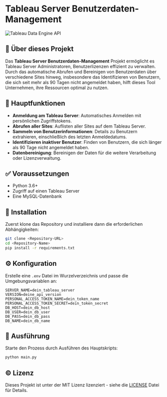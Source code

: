 # Tableau Server Benutzerdaten-Management

![Tableau Data Engine API](https://tableaufans.com/wp-content/uploads/2014/12/679x300_dataengineapi1.jpg)


## 🌟 Über dieses Projekt

Das **Tableau Server Benutzerdaten-Management** Projekt ermöglicht es Tableau Server Administratoren, Benutzerlizenzen effizient zu verwalten. Durch das automatische Abrufen und Bereinigen von Benutzerdaten über verschiedene Sites hinweg, insbesondere das Identifizieren von Benutzern, die sich seit mehr als 90 Tagen nicht angemeldet haben, hilft dieses Tool Unternehmen, ihre Ressourcen optimal zu nutzen.

## 🚀 Hauptfunktionen

- **Anmeldung am Tableau Server**: Automatisches Anmelden mit persönlichen Zugriffstokens.
- **Abrufen aller Sites**: Auflisten aller Sites auf dem Tableau Server.
- **Sammeln von Benutzerinformationen**: Details zu Benutzern extrahieren, einschließlich des letzten Anmeldedatums.
- **Identifizieren inaktiver Benutzer**: Finden von Benutzern, die sich länger als 90 Tage nicht angemeldet haben.
- **Datenbereinigung**: Bereinigen der Daten für die weitere Verarbeitung oder Lizenzverwaltung.

## ✅ Voraussetzungen

- Python 3.6+
- Zugriff auf einen Tableau Server
- Eine MySQL-Datenbank

## 💾 Installation

Zuerst klone das Repository und installiere dann die erforderlichen Abhängigkeiten:

```bash
git clone <Repository-URL>
cd <Repository-Name>
pip install -r requirements.txt
```

## ⚙️ Konfiguration

Erstelle eine `.env` Datei im Wurzelverzeichnis und passe die Umgebungsvariablen an:

```plaintext
SERVER_NAME=dein_tableau_server
VERSION=deine_api_version
PERSONAL_ACCESS_TOKEN_NAME=dein_token_name
PERSONAL_ACCESS_TOKEN_SECRET=dein_token_secret
DB_HOST=dein_db_host
DB_USER=dein_db_user
DB_PASS=dein_db_pass
DB_NAME=dein_db_name
```

## 🚴 Ausführung

Starte den Prozess durch Ausführen des Hauptskripts:

```bash
python main.py
```


## ©️ Lizenz

Dieses Projekt ist unter der MIT Lizenz lizenziert - siehe die [LICENSE](LICENSE) Datei für Details.
